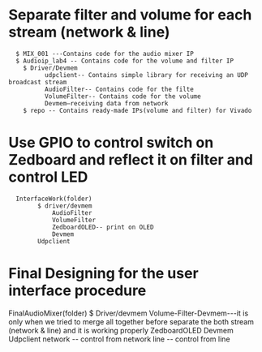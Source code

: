 # Separate filter and volume for each stream (network & line)
      $ MIX_001 ---Contains code for the audio mixer IP
      $ Audioip_lab4 -- Contains code for the volume and filter IP
	    $ Driver/Devmem	
		      udpclient-- Contains simple library for receiving an UDP broadcast stream
		      AudioFilter-- Contains code for the filte
		      VolumeFilter-- Contains code for the volume
		      Devmem—receiving data from network
	    $ repo -- Contains ready-made IPs(volume and filter) for Vivado
  
  # Use GPIO to control switch on Zedboard and reflect it on filter and control LED
	  InterfaceWork(folder)
		    $ driver/devmem
		        AudioFilter
		        VolumeFilter
		        ZedboardOLED-- print on OLED
		        Devmem
            Udpclient
  
# Final Designing for the user interface  procedure
  FinalAudioMixer(folder)
	    $ Driver/devmem
	    Volume-Filter-Devmem---it is only when we tried to merge all together before separate the both stream (network & line) and it is working properly
	    ZedboardOLED
	    Devmem
	    Udpclient
	    network -- control from network
	    line -- control from line


